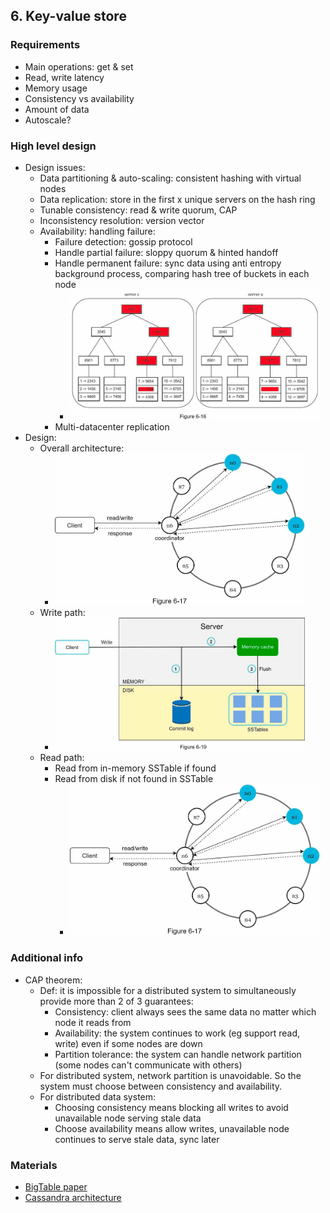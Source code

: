 ## 6. Key-value store
### Requirements
- Main operations: get & set
- Read, write latency
- Memory usage
- Consistency vs availability
- Amount of data
- Autoscale?
### High level design
- Design issues:
  - Data partitioning & auto-scaling: consistent hashing with virtual nodes
  - Data replication: store in the first x unique servers on the hash ring
  - Tunable consistency: read & write quorum, CAP
  - Inconsistency resolution: version vector
  - Availability: handling failure:
    - Failure detection: gossip protocol
    - Handle partial failure: sloppy quorum & hinted handoff
    - Handle permanent failure: sync data using anti entropy background process, comparing hash tree of buckets in each node
      - <img src="./resources/6.16.png" width="400"/>
    - Multi-datacenter replication
- Design:
  - Overall architecture:
    - <img src="./resources/6.17.png" width="400"/>
  - Write path:
    - <img src="./resources/6.19.png" width="400"/>
  - Read path:
    - Read from in-memory SSTable if found
    - Read from disk if not found in SSTable
      - <img src="./resources/6.17.png" width="400"/>
### Additional info
- CAP theorem:
  - Def: it is impossible for a distributed system to simultaneously provide more than 2 of 3 guarantees:
    - Consistency: client always sees the same data no matter which node it reads from
    - Availability: the system continues to work (eg support read, write) even if some nodes are down
    - Partition tolerance: the system can handle network partition (some nodes can't communicate with others)
  - For distributed system, network partition is unavoidable. So the system must choose between consistency and availability.
  - For distributed data system:
    - Choosing consistency means blocking all writes to avoid unavailable node serving stale data
    - Choose availability means allow writes, unavailable node continues to serve stale data, sync later
### Materials
- [BigTable paper](https://static.googleusercontent.com/media/research.google.com/en//archive/bigtableosdi06.pdf)
- [Cassandra architecture](https://cassandra.apache.org/doc/latest/architecture/)